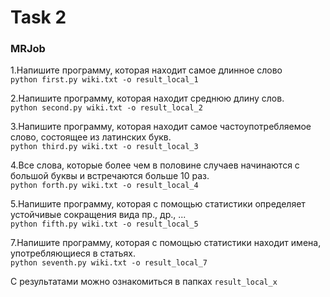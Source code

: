 # Task 2
### MRJob

1.Напишите программу, которая находит самое длинное слово  
```python first.py wiki.txt -o result_local_1```  

2.Напишите программу, которая находит среднюю длину слов.  
```python second.py wiki.txt -o result_local_2```

3.Напишите программу, которая находит самое частоупотребляемое слово, состоящее из латинских букв.    
```python third.py wiki.txt -o result_local_3```

4.Все слова, которые более чем в половине случаев начинаются с большой буквы и встречаются больше 10 раз.  
```python forth.py wiki.txt -o result_local_4```

5.Напишите программу, которая с помощью статистики определяет устойчивые сокращения вида пр., др., ...  
```python fifth.py wiki.txt -o result_local_5```

7.Напишите программу, которая с помощью статистики находит имена, употребляющиеся в статьях.  
```python seventh.py wiki.txt -o result_local_7```
  
С результатами можно ознакомиться в папках ``result_local_x``
